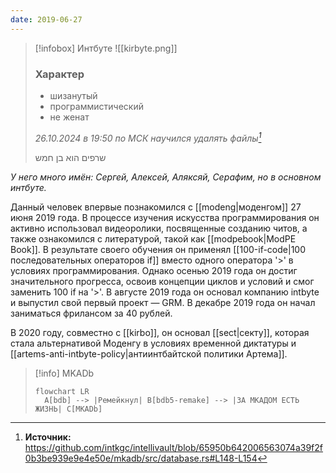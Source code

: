 ```yaml
---
date: 2019-06-27
---
```

>[!infobox] Интбуте
>![[kirbyte.png]]
>### Характер
> - шизанутый
> - программистический
> - не женат
> 
> *26.10.2024 в 19:50 по МСК научился удалять файлы[^1]*
> 
>  שרפים הוא בן חמש

*У него много имён: Сергей, Алексей, Аляксяй, Серафим, но в основном интбуте.*

Данный человек впервые познакомился с [[modeng|моденгом]] 27 июня 2019 года. В процессе изучения искусства программирования он активно использовал видеоролики, посвященные созданию читов, а также ознакомился с литературой, такой как [[modpebook|ModPE Book]]. В результате своего обучения он применял [[100-if-code|100 последовательных операторов if]] вместо одного оператора '>' в условиях программирования. Однако осенью 2019 года он достиг значительного прогресса, освоив концепции циклов и условий и смог заменить 100 if на '>'. В августе 2019 года он основал компанию intbyte и выпустил свой первый проект — GRM. В декабре 2019 года он начал заниматься фрилансом за 40 рублей. 

В 2020 году, совместно с [[kirbo]], он основал [[sect|секту]], которая стала альтернативой Моденгу в условиях временной диктатуры и [[artems-anti-intbyte-policy|антиинтбайтской политики Артема]].


>[!info] MKADb
> ```mermaid
> flowchart LR
>	A[bdb] --> |Ремейкнул| B[bdb5-remake] --> |ЗА МКАДОМ ЕСТЬ ЖИЗНЬ| C[MKADb]
>```



[^1]: **Источник:** https://github.com/intkgc/intellivault/blob/65950b642006563074a39f2f0b3be939e9e4e50e/mkadb/src/database.rs#L148-L154